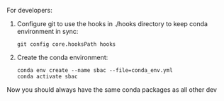For developers:
1. Configure git to use the hooks in ./hooks directory to keep conda environment in sync:
  
   ```
   git config core.hooksPath hooks
   ```
2. Create the conda environment:
   
   ```
   conda env create --name sbac --file=conda_env.yml
   conda activate sbac
   ```

Now you should always have the same conda packages as all other dev
